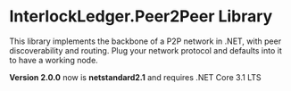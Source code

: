 # InterlockLedger.Peer2Peer Library

This library implements the backbone of a P2P network in .NET, with peer discoverability and routing.
Plug your network protocol and defaults into it to have a working node.

**Version 2.0.0** now is **netstandard2.1** and requires .NET Core 3.1 LTS
